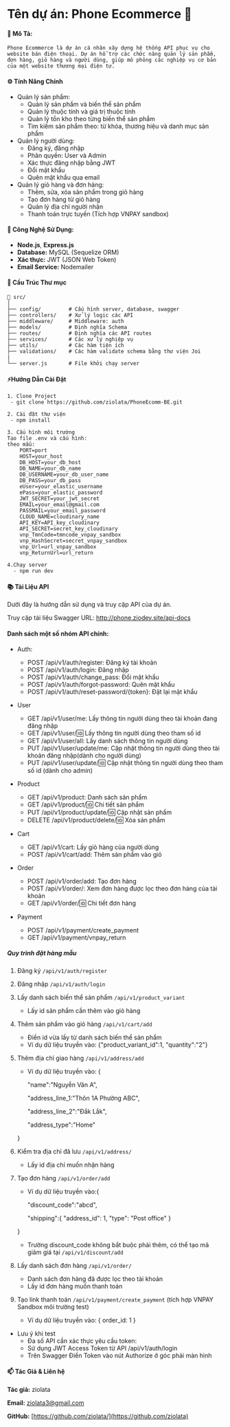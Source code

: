 # Tên dự án: Phone Ecommerce 📱 

#### 📄 Mô Tả:
    Phone Ecommerce là dự án cá nhân xây dựng hệ thống API phục vụ cho website bán điện thoại. Dự án hỗ trợ các chức năng quản lý sản phẩm, đơn hàng, giỏ hàng và người dùng, giúp mô phỏng các nghiệp vụ cơ bản của một website thương mại điện tử.

#### ⚙️ Tính Năng Chính
- Quản lý sản phẩm:
    - Quản lý sản phẩm và biến thể sản phẩm
    - Quản lý thuộc tính và giá trị thuộc tính
    - Quản lý tồn kho theo từng biến thể sản phẩm
    - Tìm kiếm sản phẩm theo: từ khóa, thương hiệu và danh mục sản phẩm 
- Quản lý người dùng:
    - Đăng ký, đăng nhập
    - Phân quyền: User và Admin
    - Xác thực đăng nhập bằng JWT
    - Đổi mật khẩu
    - Quên mật khẩu qua email
- Quản lý giỏ hàng và đơn hàng:
    - Thêm, sửa, xóa sản phẩm trong giỏ hàng
    - Tạo đơn hàng từ giỏ hàng
    - Quản lý địa chỉ người nhận
    - Thanh toán trực tuyến (Tích hợp VNPAY sandbox)

#### 🚀 Công Nghệ Sử Dụng:
- **Node.js**, **Express.js**
- **Database:** MySQL (Sequelize ORM)
- **Xác thực:** JWT (JSON Web Token)
- **Email Service:** Nodemailer

#### 📂 Cấu Trúc Thư mục

    📂 src/
    │
    ├── config/         # Cấu hình server, database, swagger
    ├── controllers/    # Xử lý logic các API
    ├── middleware/     # Middleware: auth
    ├── models/         # Định nghĩa Schema
    ├── routes/         # Định nghĩa các API routes
    ├── services/       # Các xử lý nghiệp vụ
    ├── utils/          # Các hàm tiện ích
    ├── validations/    # Các hàm validate schema bằng thư viện Joi
    |
    └── server.js       # File khởi chạy server

#### ⚡Hướng Dẫn Cài Đặt
    
    1. Clone Project
     - git clone https://github.com/ziolata/PhoneEcomm-BE.git

    2. Cài đặt thư viện
     - npm install

    3. Cấu hình môi trường
    Tạo file .env và cấu hình:
    theo mẫu:
        PORT=port
        HOST=your_host
        DB_HOST=your_db_host
        DB_NAME=your_db_name
        DB_USERNAME=your_db_user_name
        DB_PASS=your_db_pass
        eUser=your_elastic_username
        ePass=your_elastic_password
        JWT_SECRET=your_jwt_secret
        EMAIL=your_email@gmail.com
        PASSMAIL=your_email_password
        CLOUD_NAME=cloudinary_name
        API_KEY=API_key_cloudinary
        API_SECRET=secret_key_cloudinary
        vnp_TmnCode=tmncode_vnpay_sandbox
        vnp_HashSecret=secret_vnpay_sandbox
        vnp_Url=url_vnpay_sandbox
        vnp_ReturnUrl=url_return

    4.Chạy server
      - npm run dev


#### 📚 Tài Liệu API
Dưới đây là hướng dẫn sử dụng và truy cập API của dự án.

Truy cập tài liệu Swagger 
URL: http://phone.ziodev.site/api-docs 

#### Danh sách một số nhóm API chính:
- Auth:
    - POST /api/v1/auth/register: Đăng ký tài khoản
    - POST /api/v1/auth/login: Đăng nhập
    - POST /api/v1/auth/change_pass: Đổi mật khẩu
    - POST /api/v1/auth/forgot-password: Quên mật khẩu
    - POST /api/v1/auth/reset-password/{token}: Đặt lại mật khẩu

- User
    - GET /api/v1/user/me: Lấy thông tin người dùng theo tài khoản đang đăng nhập
    - GET /api/v1/user/:id: Lấy thông tin người dùng theo tham số id
    - GET /api/v1/user/all: Lấy danh sách thông tin người dùng
    - PUT /api/v1/user/update/me: Cập nhật thông tin người dùng theo tài khoản đăng nhập(dành cho người dùng)
    - PUT /api/v1/user/update/:id: Cập nhật thông tin người dùng theo tham số id (dành cho admin)

- Product
    - GET /api/v1/product: Danh sách sản phẩm
    - GET /api/v1/product/:id: Chi tiết sản phẩm
    - PUT /api/v1/product/update/:id: Cập nhật sản phẩm
    - DELETE /api/v1/product/delete/:id: Xóa sản phẩm

- Cart
    - GET /api/v1/cart: Lấy giỏ hàng của người dùng
    - POST /api/v1/cart/add: Thêm sản phẩm vào giỏ
    
- Order
    - POST /api/v1/order/add: Tạo đơn hàng
    - POST /api/v1/order/: Xem đơn hàng được lọc theo đơn hàng của tài khoản
    - GET /api/v1/order/:id: Chi tiết đơn hàng

- Payment
    - POST /api/v1/payment/create_payment
    - GET /api/v1/payment/vnpay_return

##### Quy trình đặt hàng mẫu
1. Đăng ký `/api/v1/auth/register`
2. Đăng nhập `/api/v1/auth/login`
3. Lấy danh sách biến thể sản phẩm `/api/v1/product_variant`
    - Lấy id sản phẩm cần thêm vào giỏ hàng
4. Thêm sản phẩm vào giỏ hàng `/api/v1/cart/add`
    - Điền id vừa lấy từ danh sách biến thể sản phẩm
    - Ví dụ dữ liệu truyền vào: {"product_variant_id":1, "quantity":"2"}
5. Thêm địa chỉ giao hàng `/api/v1/address/add`
    - Ví dụ dữ liệu truyền vào: {

        "name":"Nguyễn Văn A", 

        "address_line_1:"Thôn 1A Phường ABC", 

        "address_line_2":"Đắk Lắk", 

        "address_type":"Home"

    }

6. Kiểm tra địa chỉ đã lưu `/api/v1/address/`
    - Lấy id địa chỉ muốn nhận hàng
7. Tạo đơn hàng `/api/v1/order/add`
    - Ví dụ dữ liệu truyền vào:{

        "discount_code":"abcd",  

        "shipping":{
            "address_id": 1,
            "type": "Post office"
        }

    }
    - Trường discount_code không bắt buộc phải thêm, có thể tạo mã giảm giá tại `/api/v1/discount/add`
8. Lấy danh sách đơn hàng `/api/v1/order/`
    - Danh sách đơn hàng đã được lọc theo tài khoản
    - Lấy id đơn hàng muốn thanh toán
9. Tạo link thanh toán `/api/v1/payment/create_payment` (tích hợp VNPAY Sandbox môi trường test)
    - Ví dụ dữ liệu truyền vào: {
            order_id: 1
    }
    
- Lưu ý khi test
    - Đa số API cần xác thực yêu cầu token:
    - Sử dụng JWT Access Token từ API /api/v1/auth/login
    - Trên Swagger Điền Token vào nút Authorize ở góc phải màn hình
#### 📫 Tác Giả & Liên hệ
**Tác giả:** ziolata  

**Email:** [ziolata3@gmail.com](mailto:ziolata3@gmail.com)

**GitHub:** [https://github.com/ziolata/](https://github.com/ziolata)
